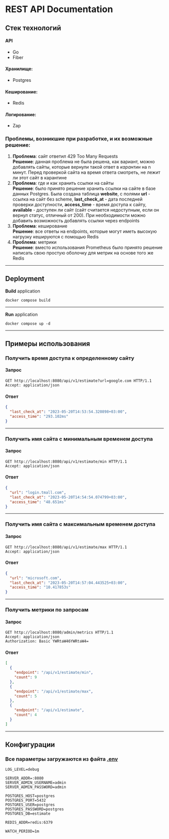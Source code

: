 # REST API Documentation

## Стек технологий

#### API
- Go
- Fiber
#### Хранилище:
- Postgres
#### Кеширование:
- Redis
#### Логирование:
- Zap

### Проблемы, возникшие при разработке, и их возможные решение:

1) **Проблема**: сайт ответил 429 Too Many Requests   
   **Решение**: данная проблема не была решена, как вариант, можно добавлять сайты, которые вернули такой ответ в *карантин* на n минут. Перед проверкой сайта на время ответа смотреть, не лежит ли этот сайт в карантине
2) **Проблема**: где и как хранить ссылки на сайты   
   **Решение**: было принято решение хранить ссылки на сайте в базе данных Postgres. Была создана таблица **website**, с полями **url** - ссылка на сайт без scheme, **last_check_at** - дата последней проверки доступности, **access_time** - время доступа к сайту, **available** - доступен ли сайт (сайт считается недоступным, если он вернул статус, отличный от 200). При необходимости можно добавить возможность добавлять ссылки через endpoints
3) **Проблема**: кеширование   
   **Решение**: все ответы на endpoints, которые могут иметь высокую нагрузку кешируются с помощью Redis  
4) **Проблема**: метрики   
   **Решение**: вместо использования Prometheus было принято решение написать свою простую оболочку для метрик на основе того же Redis

---

## Deployment

**Build** application

```shell
docker compose build
```

---

**Run** application

```shell
docker compose up -d
```

---

## Примеры использования

### Получить время доступа к определенному сайту
#### Запрос
```http request
GET http://localhost:8080/api/v1/estimate?url=google.com HTTP/1.1
Accept: application/json  
```

#### Ответ
```json
{
  "last_check_at": "2023-05-20T14:53:54.320898+03:00",
  "access_time": "293.102ms"
}
```

---

### Получить имя сайта с минимальным временем доступа
#### Запрос
```http request
GET http://localhost:8080/api/v1/estimate/min HTTP/1.1
Accept: application/json  
```

#### Ответ
```json
{
  "url": "login.tmall.com",
  "last_check_at": "2023-05-20T14:54:54.074799+03:00",
  "access_time": "48.651ms"
}
```

---

### Получить имя сайта с максимальным временем доступа
#### Запрос
```http request
GET http://localhost:8080/api/v1/estimate/max HTTP/1.1
Accept: application/json  
```

#### Ответ
```json
{
  "url": "microsoft.com",
  "last_check_at": "2023-05-20T14:57:04.443525+03:00",
  "access_time": "10.417853s"
}
```

---

### Получить метрики по запросам
#### Запрос
```http request
GET http://localhost:8080/admin/metrics HTTP/1.1
Accept: application/json  
Authorization: Basic YWRtaW46YWRtaW4=  
```

#### Ответ
```json
[
  {
    "endpoint": "/api/v1/estimate/min",
    "count": 9
  },
  {
    "endpoint": "/api/v1/estimate/max",
    "count": 5
  },
  {
    "endpoint": "/api/v1/estimate",
    "count": 4
  }
]
```

---

## Конфигурации

### Все параметры загружаются из файта **[.env](.env)**

```dotenv
LOG_LEVEL=debug

SERVER_ADDR=:8080
SERVER_ADMIN_USERNAME=admin
SERVER_ADMIN_PASSWORD=admin

POSTGRES_HOST=postgres
POSTGRES_PORT=5432
POSTGRES_USER=postgres
POSTGRES_PASSWORD=postgres
POSTGRES_DB=estimate

REDIS_ADDR=redis:6379

WATCH_PERIOD=1m
```
